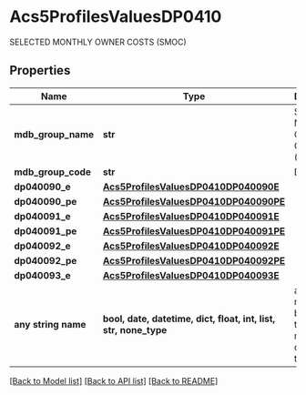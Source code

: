 # Acs5ProfilesValuesDP0410

SELECTED MONTHLY OWNER COSTS (SMOC)

## Properties
Name | Type | Description | Notes
------------ | ------------- | ------------- | -------------
**mdb_group_name** | **str** | SELECTED MONTHLY OWNER COSTS (SMOC) | 
**mdb_group_code** | **str** | DP0410 | 
**dp040090_e** | [**Acs5ProfilesValuesDP0410DP040090E**](Acs5ProfilesValuesDP0410DP040090E.md) |  | 
**dp040090_pe** | [**Acs5ProfilesValuesDP0410DP040090PE**](Acs5ProfilesValuesDP0410DP040090PE.md) |  | 
**dp040091_e** | [**Acs5ProfilesValuesDP0410DP040091E**](Acs5ProfilesValuesDP0410DP040091E.md) |  | 
**dp040091_pe** | [**Acs5ProfilesValuesDP0410DP040091PE**](Acs5ProfilesValuesDP0410DP040091PE.md) |  | 
**dp040092_e** | [**Acs5ProfilesValuesDP0410DP040092E**](Acs5ProfilesValuesDP0410DP040092E.md) |  | 
**dp040092_pe** | [**Acs5ProfilesValuesDP0410DP040092PE**](Acs5ProfilesValuesDP0410DP040092PE.md) |  | 
**dp040093_e** | [**Acs5ProfilesValuesDP0410DP040093E**](Acs5ProfilesValuesDP0410DP040093E.md) |  | 
**any string name** | **bool, date, datetime, dict, float, int, list, str, none_type** | any string name can be used but the value must be the correct type | [optional]

[[Back to Model list]](../README.md#documentation-for-models) [[Back to API list]](../README.md#documentation-for-api-endpoints) [[Back to README]](../README.md)


